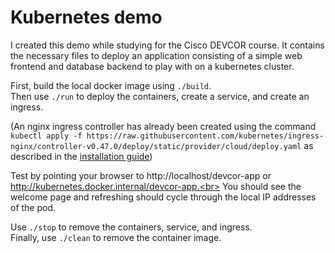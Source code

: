 # Kubernetes demo

I created this demo while studying for the Cisco DEVCOR course. It contains the necessary files to deploy an application consisting of a simple web frontend and database backend to play with on a kubernetes cluster.

First, build the local docker image using `./build`.<br>
Then use `./run` to deploy the containers, create a service, and create an ingress.

\(An nginx ingress controller has already been created using the command
`kubectl apply -f https://raw.githubusercontent.com/kubernetes/ingress-nginx/controller-v0.47.0/deploy/static/provider/cloud/deploy.yaml` as described in the [installation guide](https://kubernetes.github.io/ingress-nginx/deploy/#docker-for-mac)\)

Test by pointing your browser to http://localhost/devcor-app or http://kubernetes.docker.internal/devcor-app.<br>
You should see the welcome page and refreshing should cycle through the local IP addresses of the pod.

Use `./stop` to remove the containers, service, and ingress.<br>
Finally, use `./clean` to remove the container image.
